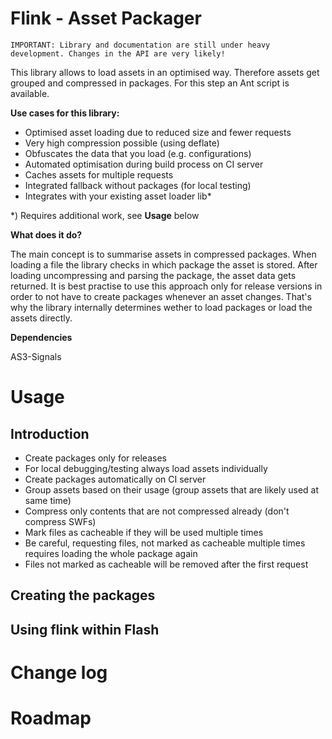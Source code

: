 Flink - Asset Packager
======================

	IMPORTANT: Library and documentation are still under heavy development. Changes in the API are very likely!

This library allows to load assets in an optimised way. Therefore assets get grouped and compressed in packages. For this step an Ant script is available.

**Use cases for this library:**

- Optimised asset loading due to reduced size and fewer requests
- Very high compression possible (using deflate)
- Obfuscates the data that you load (e.g. configurations)
- Automated optimisation during build process on CI server
- Caches assets for multiple requests
- Integrated fallback without packages (for local testing)
- Integrates with your existing asset loader lib*

*) Requires additional work, see **Usage** below

**What does it do?**

The main concept is to summarise assets in compressed packages. When loading a file the library checks in which package the asset is stored. After loading uncompressing and parsing the package, the asset data gets returned. It is best practise to use this approach only for release versions in order to not have to create packages whenever an asset changes. That's why the library internally determines wether to load packages or load the assets directly.

**Dependencies**

AS3-Signals

Usage
=====

Introduction
------------

* Create packages only for releases
* For local debugging/testing always load assets individually
* Create packages automatically on CI server
* Group assets based on their usage (group assets that are likely used at same time)
* Compress only contents that are not compressed already (don't compress SWFs)
* Mark files as cacheable if they will be used multiple times
* Be careful, requesting files, not marked as cacheable multiple times requires loading the whole package again
* Files not marked as cacheable will be removed after the first request

Creating the packages
---------------------

Using flink within Flash
------------------------

Change log
==========

Roadmap
=======
